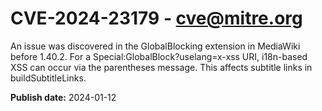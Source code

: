 # CVE-2024-23179 - cve@mitre.org

An issue was discovered in the GlobalBlocking extension in MediaWiki before 1.40.2. For a Special:GlobalBlock?uselang=x-xss URI, i18n-based XSS can occur via the parentheses message. This affects subtitle links in buildSubtitleLinks.

**Publish date:** 2024-01-12
